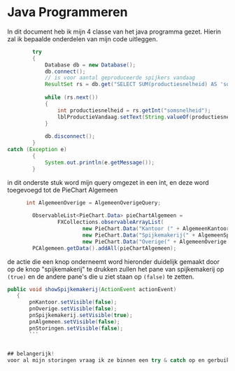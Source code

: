 # Java Programmeren


In dit document heb ik mijn 4 classe van het java programma gezet.
Hierin zal ik bepaalde onderdelen van mijn code uitleggen.


```java
        try
        {
            Database db = new Database();
            db.connect();
            // is voor aantal geproduceerde spijkers vandaag
            ResultSet rs = db.get("SELECT SUM(productiesnelheid) AS 'somsnelheid' FROM spijkers WHERE date(timestamp) = CURDATE() && machine = 'N-4-7'");
            
            while (rs.next())
            {
                int productiesnelheid = rs.getInt("somsnelheid");
                lblProductieVandaag.setText(String.valueOf(productiesnelheid));
            }
            
            db.disconnect();
        }
catch (Exception e)
        {
            System.out.println(e.getMessage());
        } 
```
in dit onderste stuk word mijn query omgezet in een int, en deze word toegevoegd tot de PieChart Algemeen

```java
      int AlgemeenOverige = AlgemeenOverigeQuery;
      
        ObservableList<PieChart.Data> pieChartAlgemeen =
                FXCollections.observableArrayList(
                        new PieChart.Data("Kantoor (" + AlgemeenKantoor + ")", AlgemeenKantoor),
                        new PieChart.Data("Spijkemakerij(" + AlgemeenSpijkemakerij + ")", AlgemeenSpijkemakerij),
                        new PieChart.Data("Overige(" + AlgemeenOverige + ")", AlgemeenOverige));
        PCAlgemeen.getData().addAll(pieChartAlgemeen); 
 ```
 
 de actie die een knop onderneemt word hieronder duidelijk gemaakt door op de knop "spijkemakerij" te drukken zullen het pane van spijkemakerij op `(true)` en de andere pane's die u ziet staan op `(false)` te zetten.
 
 ``` java 
 public void showSpijkemakerij(ActionEvent actionEvent)
    {
        pnKantoor.setVisible(false);
        pnOverige.setVisible(false);
        pnSpijkemakerij.setVisible(true);
        pnAlgemeen.setVisible(false);
        pnStoringen.setVisible(false);
        ```
        

## belangerijk!
voor al mijn storingen vraag ik ze binnen een try & catch op en gerbuik ik deze belangerijke stukken om mijn storingen duidelijk te maken op een java dashboard.


        
